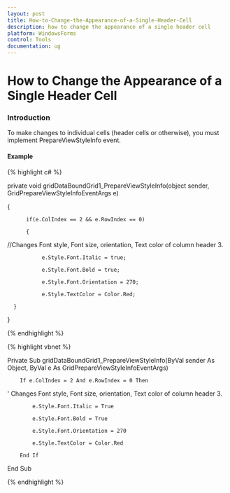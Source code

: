 ```yaml
---
layout: post
title: How-to-Change-the-Appearance-of-a-Single-Header-Cell
description: how to change the appearance of a single header cell
platform: WindowsForms
control: Tools
documentation: ug
---
```


# How to Change the Appearance of a Single Header Cell

### Introduction

To make changes to individual cells (header cells or otherwise), you must implement PrepareViewStyleInfo event.

#### Example

{% highlight c# %}



private void gridDataBoundGrid1_PrepareViewStyleInfo(object sender, GridPrepareViewStyleInfoEventArgs e)

{ 

          if(e.ColIndex == 2 && e.RowIndex == 0)

          { 

//Changes Font style, Font size, orientation, Text color of column header 3.

               e.Style.Font.Italic = true; 

               e.Style.Font.Bold = true; 

               e.Style.Font.Orientation = 270; 

               e.Style.TextColor = Color.Red; 

      }

}

{% endhighlight %}

{% highlight vbnet %}



Private Sub gridDataBoundGrid1_PrepareViewStyleInfo(ByVal sender As Object, ByVal e As GridPrepareViewStyleInfoEventArgs)

        If e.ColIndex = 2 And e.RowIndex = 0 Then



' Changes Font style, Font size, orientation, Text color of column header 3.

            e.Style.Font.Italic = True

            e.Style.Font.Bold = True

            e.Style.Font.Orientation = 270

            e.Style.TextColor = Color.Red

        End If

End Sub

{% endhighlight %}

